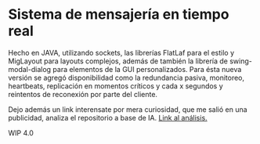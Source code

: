 
# Sistema de mensajería en tiempo real

Hecho en JAVA, utilizando sockets, las librerías FlatLaf para el estilo y MigLayout para layouts complejos, además de también la librería de swing-modal-dialog para elementos de la GUI personalizados. Para ésta nueva versión se agregó disponibilidad como la redundancia pasiva, monitoreo, heartbeats, replicación en momentos críticos y cada x segundos y reintentos de reconexión por parte del cliente.

Dejo además un link interensate por mera curiosidad, que me salió en una publicidad, analiza el repositorio a base de IA. [Link al análisis.](https://deepwiki.com/Whejseider/TPAYD2)


WIP 4.0
